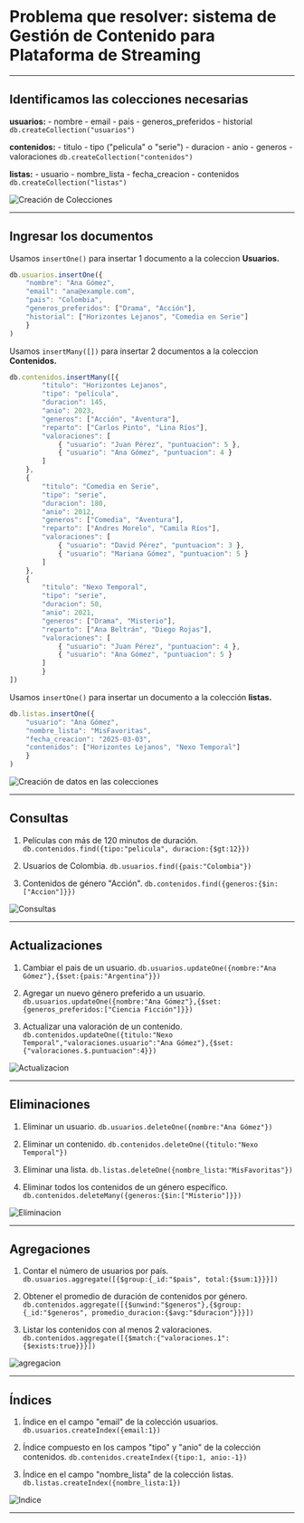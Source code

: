 # Problema que resolver: sistema de Gestión de Contenido para Plataforma de Streaming

---

## Identificamos las colecciones necesarias

**usuarios:**
    - nombre
    - email
    - pais
    - generos_preferidos
    - historial
`db.createCollection("usuarios")`
  
**contenidos:**
    - titulo
    - tipo ("pelicula" o "serie")
    - duracion
    - anio
    - generos
    - valoraciones
`db.createCollection("contenidos")`

**listas:**
    - usuario
    - nombre_lista
    - fecha_creacion
    - contenidos
`db.createCollection("listas")`

![Creación de Colecciones](./img/createColletions.png)

---

## Ingresar los documentos

Usamos `insertOne()` para insertar 1 documento a la coleccion **Usuarios.**

```js
db.usuarios.insertOne({
    "nombre": "Ana Gómez",
    "email": "ana@example.com",
    "pais": "Colombia",
    "generos_preferidos": ["Drama", "Acción"],
    "historial": ["Horizontes Lejanos", "Comedia en Serie"]
    }
)
```

Usamos `insertMany([])` para insertar 2 documentos a la coleccion **Contenidos.**

```js
db.contenidos.insertMany([{
        "titulo": "Horizontes Lejanos",
        "tipo": "película",
        "duracion": 145,
        "anio": 2023,
        "generos": ["Acción", "Aventura"],
        "reparto": ["Carlos Pinto", "Lina Ríos"],
        "valoraciones": [
            { "usuario": "Juan Pérez", "puntuacion": 5 },
            { "usuario": "Ana Gómez", "puntuacion": 4 }
        ]
    },
    {
        "titulo": "Comedia en Serie",
        "tipo": "serie",
        "duracion": 180,
        "anio": 2012,
        "generos": ["Comedia", "Aventura"],
        "reparto": ["Andres Morelo", "Camila Ríos"],
        "valoraciones": [
            { "usuario": "David Pérez", "puntuacion": 3 },
            { "usuario": "Mariana Gómez", "puntuacion": 5 }
        ]
    },
    {
        "titulo": "Nexo Temporal",
        "tipo": "serie",
        "duracion": 50,
        "anio": 2021,
        "generos": ["Drama", "Misterio"],
        "reparto": ["Ana Beltrán", "Diego Rojas"],
        "valoraciones": [
            { "usuario": "Juan Pérez", "puntuacion": 4 },
            { "usuario": "Ana Gómez", "puntuacion": 5 }
        ]
        }
])
```

Usamos `insertOne()` para insertar un documento a la colección **listas.**

```js
db.listas.insertOne({
    "usuario": "Ana Gómez",
    "nombre_lista": "MisFavoritas",
    "fecha_creacion": "2025-03-03",
    "contenidos": ["Horizontes Lejanos", "Nexo Temporal"]
    }
)
```

![Creación de datos en las colecciones](./img/insertData.png)

---

## Consultas

1. Películas con más de 120 minutos de duración.
   `db.contenidos.find({tipo:"pelicula", duracion:{$gt:12}})`

2. Usuarios de Colombia.
   `db.usuarios.find({pais:"Colombia"})`

3. Contenidos de género "Acción".
   `db.contenidos.find({generos:{$in:["Accion"]}})`

![Consultas](./img/consultas.png)

---

## Actualizaciones

1. Cambiar el pais de un usuario.
   `db.usuarios.updateOne({nombre:"Ana Gómez"},{$set:{pais:"Argentina"}})`

2. Agregar un nuevo género preferido a un usuario.
   `db.usuarios.updateOne({nombre:"Ana Gómez"},{$set:{generos_preferidos:["Ciencia Ficción"]}})`

3. Actualizar una valoración de un contenido.
   `db.contenidos.updateOne({titulo:"Nexo Temporal","valoraciones.usuario":"Ana Gómez"},{$set:{"valoraciones.$.puntuacion":4}})`

![Actualizacion](./img/actualizacion.png)

---

## Eliminaciones

1. Eliminar un usuario.
   `db.usuarios.deleteOne({nombre:"Ana Gómez"})`

2. Eliminar un contenido.
   `db.contenidos.deleteOne({titulo:"Nexo Temporal"})`

3. Eliminar una lista.
   `db.listas.deleteOne({nombre_lista:"MisFavoritas"})`

4. Eliminar todos los contenidos de un género específico.
   `db.contenidos.deleteMany({generos:{$in:["Misterio"]}})`

![Eliminacion](./img/eliminacion.png)

---

## Agregaciones

1. Contar el número de usuarios por país.
   `db.usuarios.aggregate([{$group:{_id:"$pais", total:{$sum:1}}}])`

2. Obtener el promedio de duración de contenidos por género.
   `db.contenidos.aggregate([{$unwind:"$generos"},{$group:{_id:"$generos", promedio_duracion:{$avg:"$duracion"}}}])`

3. Listar los contenidos con al menos 2 valoraciones.
   `db.contenidos.aggregate([{$match:{"valoraciones.1":{$exists:true}}}])`

![agregacion](./img/agregacion.png)

---

## Índices

1. Índice en el campo "email" de la colección usuarios.
   `db.usuarios.createIndex({email:1})`

2. Índice compuesto en los campos "tipo" y "anio" de la colección contenidos.
   `db.contenidos.createIndex({tipo:1, anio:-1})`

3. Índice en el campo "nombre_lista" de la colección listas.
   `db.listas.createIndex({nombre_lista:1})`

![Indice](./img/indice.png)

---
